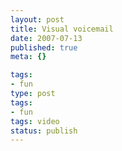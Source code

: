 ```yaml
---
layout: post
title: Visual voicemail
date: 2007-07-13
published: true
meta: {}

tags:
- fun
type: post
tags:
- fun
tags: video
status: publish
---
```


